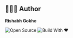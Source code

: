 ## 👨🏻‍💻 Author

**Rishabh Gokhe**

![Open Source](https://img.shields.io/badge/Open%20Source-Lover-ff69b4?style=flat) ![Build With ❤️](https://img.shields.io/badge/Built%20With-%E2%9D%A4-red?style=flat)